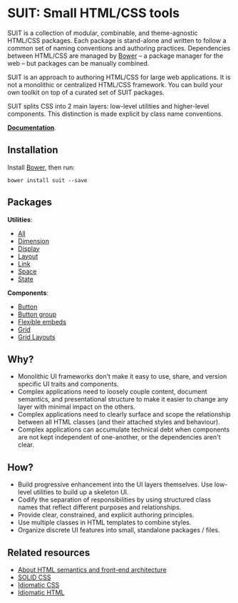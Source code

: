# SUIT: Small HTML/CSS tools

SUIT is a collection of modular, combinable, and theme-agnostic HTML/CSS
packages. Each package is stand-alone and written to follow a common set of
naming conventions and authoring practices. Dependencies between HTML/CSS are
managed by [Bower](https://github.com/twitter/bower) – a package manager for
the web – but packages can be manually combined.

SUIT is an approach to authoring HTML/CSS for large web applications. It is not
a monolithic or centralized HTML/CSS framework. You can build your own toolkit
on top of a curated set of SUIT packages.

SUIT splits CSS into 2 main layers: low-level utilities and higher-level
components. This distinction is made explicit by class name conventions.

**[Documentation](doc)**.

## Installation

Install [Bower](https://github.com/twitter/bower), then run:

```
bower install suit --save
```

## Packages

**Utilities**:

* [All](https://github.com/necolas/suit-utils/)
* [Dimension](https://github.com/necolas/suit-utils-dimension/)
* [Display](https://github.com/necolas/suit-utils-display/)
* [Layout](https://github.com/necolas/suit-utils-layout/)
* [Link](https://github.com/necolas/suit-utils-link/)
* [Space](https://github.com/necolas/suit-utils-space/)
* [State](https://github.com/necolas/suit-utils-state/)

**Components**:

* [Button](https://github.com/necolas/suit-button/)
* [Button group](https://github.com/necolas/suit-button-group/)
* [Flexible embeds](https://github.com/necolas/suit-flex-embed/)
* [Grid](https://github.com/necolas/suit-grid/)
* [Grid Layouts](https://github.com/necolas/suit-grid-layouts/)


## Why?

* Monolithic UI frameworks don't make it easy to use, share, and version
  specific UI traits and components.
* Complex applications need to loosely couple content, document semantics, and
  presentational structure to make it easier to change any layer with minimal
  impact on the others.
* Complex applications need to clearly surface and scope the relationship
  between all HTML classes (and their attached styles and behaviour).
* Complex applications can accumulate technical debt when components are not
  kept independent of one-another, or the dependencies aren't clear.


## How?

* Build progressive enhancement into the UI layers themselves. Use low-level
  utilities to build up a skeleton UI.
* Codify the separation of responsibilities by using structured class names
  that reflect different purposes and relationships.
* Provide clear, constrained, and explicit authoring principles.
* Use multiple classes in HTML templates to combine styles.
* Organize discrete UI features into small, standalone packages / files.


## Related resources

* [About HTML semantics and front-end architecture](http://nicolasgallagher.com/about-html-semantics-front-end-architecture/)
* [SOLID CSS](http://blog.millermedeiros.com/solid-css/)
* [Idiomatic CSS](https://github.com/necolas/idiomatic-css/)
* [Idiomatic HTML](https://github.com/necolas/idiomatic-html/)
